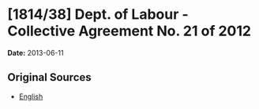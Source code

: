 # [1814/38] Dept. of Labour - Collective Agreement No. 21 of 2012

**Date:** 2013-06-11

## Original Sources

- [English](https://documents.gov.lk/view/extra-gazettes/2013/6/1814-38_E.pdf)
